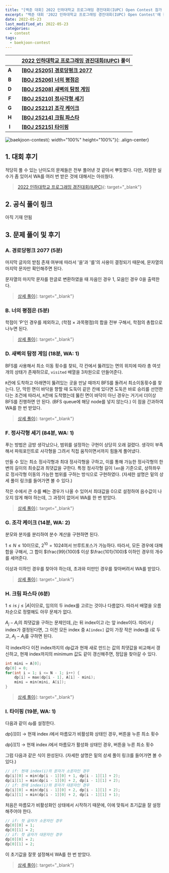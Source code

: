 ```yaml
---
title: "[백준 대회] 2022 인하대학교 프로그래밍 경진대회(IUPC) Open Contest 참가 후기 및 풀이"
excerpt: "백준 대회 '2022 인하대학교 프로그래밍 경진대회(IUPC) Open Contest'에 참가하여 문제를 푼 후기와 간단한 풀이 작성 및 상세 풀이 링크 연결"
date: 2022-05-23
last_modified_at: 2022-05-23
categories:
  - contest
tags:
  - baekjoon-contest
---
```


|||[2022 인하대학교 프로그래밍 경진대회(IUPC)](https://burningfalls.github.io/contest/iupc-baekjoon-contest/) 풀이|
|:---:|:---:|:---|
|**A**||**[[BOJ 25205] 경로당펑크 2077](https://burningfalls.github.io/algorithm/boj-25205/)**|
|**B**||**[[BOJ 25206] 너의 평점은](https://burningfalls.github.io/algorithm/boj-25206/)**|
|**D**||**[[BOJ 25208] 새벽의 탐정 게임](https://burningfalls.github.io/algorithm/boj-25208/)**|
|**F**||**[[BOJ 25210] 정사각형 세기](https://burningfalls.github.io/algorithm/boj-25210/)**|
|**G**||**[[BOJ 25212] 조각 케이크](https://burningfalls.github.io/algorithm/boj-25212/)**|
|**H**||**[[BOJ 25214] 크림 파스타](https://burningfalls.github.io/algorithm/boj-25214/)**|
|**I**||**[[BOJ 25215] 타이핑](https://burningfalls.github.io/algorithm/boj-25215/)**|

![baekjoon-contest](https://user-images.githubusercontent.com/30232837/169756264-3e50d8ef-36ba-4e87-a0d0-0d85df888aa9.png "baekjoon-contest"){: width="100%" height="100%"}{: .align-center}

## 1. 대회 후기

적당히 풀 수 있는 난이도의 문제들은 전부 풀어낸 것 같아서 뿌듯했다. 다만, 자잘한 실수가 좀 있어서 WA를 여러 번 받은 것에 대해서는 아쉬웠다. 

> [2022 인하대학교 프로그래밍 경진대회(IUPC)](https://www.acmicpc.net/category/detail/3124){: target="_blank"}

## 2. 공식 풀이 링크

아직 기재 안됨

## 3. 문제 풀이 및 후기

### A. 경로당펑크 2077 (5분)

마지막 글자의 받침 존재 여부에 따라서 '을'과 '를'의 사용이 결정되기 때문에, 문자열의 마지막 문자만 확인해주면 된다.

문자열의 마지막 문자를 한글로 변환하였을 때 자음인 경우 1, 모음인 경우 0을 출력한다.

> [상세 풀이](https://burningfalls.github.io/algorithm/boj-25205/){: target="_blank"}

### B. 너의 평점은 (5분)

학점이 'P'인 경우를 제외하고, (학점 $\times$ 과목평점)의 합을 전부 구해서, 학점의 총합으로 나누면 된다.

> [상세 풀이](https://burningfalls.github.io/algorithm/boj-25206/){: target="_blank"}

### D. 새벽의 탐정 게임 (18분, WA: 1)

BFS를 사용해서 최소 이동 횟수를 찾되, 각 칸에서 뚫려있는 면의 위치에 따라 총 여섯 개의 상태가 존재하므로, `visited` 배열을 $3$차원으로 만들어준다.

`R`칸에 도착하고 아래면이 뚫려있는 곳을 만날 때까지 BFS를 돌려서 최소이동횟수를 찾는다. 단, 막힌 면이 바닥을 향할 때 도둑이 같은 칸에 있다면 도둑은 바로 승리를 선언한다는 조건에 따라서, `R`칸에 도착했는데 뚫린 면이 바닥이 아닌 경우는 거기서 더이상 BFS를 진행하면 안 된다. (BFS queue에 해당 node를 넣지 않는다.) 이 점을 간과하여 WA를 한 번 받았다.

> [상세 풀이](https://burningfalls.github.io/algorithm/boj-25208/){: target="_blank"}

### F. 정사각형 세기 (84분, WA: 1)

푸는 방법은 금방 생각났으나, 범위를 설정하는 구현이 상당히 오래 걸렸다. 생각이 부족해서 파워포인트로 사각형을 그려서 직접 움직이면서까지 힘들게 풀어냈다.

만들 수 있는 최소 정사각형과 최대 정사각형을 구하고, 이를 통해 가능한 정사각형의 한 변의 길이의 최솟값과 최댓값을 구한다. 특정 정사각형 길이 `len`을 기준으로, 상하좌우로 정사각형 이동의 가능한 범위를 구하는 방식으로 구현하였다. (자세한 설명은 밑의 상세 풀이 링크를 들어가면 볼 수 있다.)

작은 수에서 큰 수를 빼는 경우가 나올 수 있어서 최대값을 0으로 설정하여 음수값이 나오지 않게 해야 하는데, 그 과정이 없어서 WA를 한 번 받았다.

> [상세 풀이](https://burningfalls.github.io/algorithm/boj-25210/){: target="_blank"}

### G. 조각 케이크 (14분, WA: 2)

분모와 분자를 분리하여 분수 계산을 구현하면 된다.

$1\leq N \leq 10$이므로, $2^{10}=1024$여서 브루트포스가 가능하다. 따라서, 모든 경우에 대해 합을 구해서, 그 합이 $\frac{99}{100}$ 이상 $\frac{101}{100}$ 이하인 경우의 개수를 세어준다.

이상과 이하인 경우를 찾아야 하는데, 초과와 미만인 경우를 찾아버려서 WA를 받았다.

> [상세 풀이](https://burningfalls.github.io/algorithm/boj-25212/){: target="_blank"}

### H. 크림 파스타 (6분)

$1\leq i \leq \ j \leq \vert A \vert$이므로, 임의의 두 index를 고르는 것이나 다름없다. 따라서 배열을 오름차순으로 정렬해도 아무 문제가 없다.

$A_j-A_i$의 최댓값을 구하는 문제인데, $j$는 뒤 index이고 $i$는 앞 index이다. 따라서 $j$ index가 결정된다면, 그 이전 모든 index 중 `A[index]` 값이 가장 작은 index를 $i$로 두고, $A_j-A_i$를 구하면 된다.

각 index마다 이전 index까지의 dp값과 현재 새로 만드는 값의 최댓값을 비교해서 갱신하고, 현재 index까지의 minimum 값도 같이 갱신해주면, 정답을 찾아갈 수 있다.

```cpp
int mini = A[0];
dp[0] = 0;
for(int i = 1; i <= N - 1; i++) {
    dp[i] = max(dp[i - 1], A[i] - mini);
    mini = min(mini, A[i]);
}
```

> [상세 풀이](https://burningfalls.github.io/algorithm/boj-25214/){: target="_blank"}

### I. 타이핑 (19분, WA: 1)

다음과 같이 `dp`를 설정한다.

$dp[i][0]$ $\rightarrow$ 현재 index $i$에서 마름모가 비활성화 상태인 경우, 버튼을 누른 최소 횟수

$dp[i][1]$ $\rightarrow$ 현재 index $i$에서 마름모가 활성화 상태인 경우, 버튼을 누른 최소 횟수

그럼 다음과 같은 식이 완성된다. (자세한 설명은 밑의 상세 풀이 링크를 들어가면 볼 수 있다.)

```cpp
// if: 현재 index(i)의 문자가 소문자인 경우
dp[i][0] = min(dp[i - 1][0] + 1, dp[i - 1][1] + 2);
dp[i][1] = min(dp[i - 1][0] + 2, dp[i - 1][1] + 2);
// if: 현재 index(i)의 문자가 대문자인 경우
dp[i][0] = min(dp[i - 1][0] + 2, dp[i - 1][1] + 2);
dp[i][1] = min(dp[i - 1][0] + 2, dp[i - 1][1] + 1);
```

처음은 마름모가 비활성화인 상태에서 시작하기 때문에, 이에 맞춰서 초기값을 잘 설정해주어야 한다.

```cpp
// if: 첫 글자가 소문자인 경우
dp[0][0] = 1;
dp[0][1] = 2;
// if: 첫 글자가 대문자인 경우
dp[0][0] = 2;
dp[0][1] = 2;
```

이 초기값을 잘못 설정해서 WA를 한 번 받았다.

> [상세 풀이](https://burningfalls.github.io/algorithm/boj-25215/){: target="_blank"}